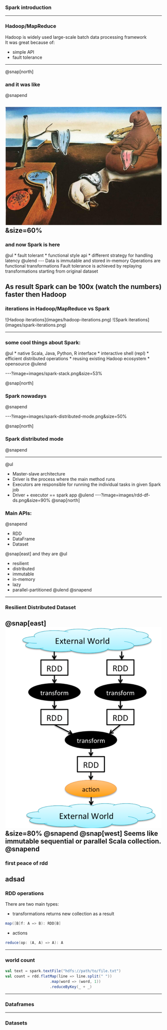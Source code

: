 ### Spark introduction

---
<h3> Hadoop/MapReduce </h3>

Hadoop is widely used large-scale batch data processing framework  
It was great because of:
* simple API
* fault tolerance
---
@snap[north]
<h3> and it was like </h3>
@snapend

![WaitingForSpark](images/endless-waiting.png)&size=60%
---
<h3> and now Spark is here </h3>
@ul
* fault tolerant
* functional style api
* different strategy for handling latency 
@ulend
--- 
Data is immutable and stored in-memory     
Operations are functional transformations       
Fault tolerance is achieved by replaying transformations starting from original dataset     
  
As result Spark can be 100x (watch the numbers) faster then Hadoop      
---
<h3> iterations in Hadoop/MapReduce vs Spark </h3>
![Hadoop iterations](images/hadoop-iterations.png)
![Spark iterations](images/spark-iterations.png)

---
<h3> some cool things about Spark: </h3>
@ul
* native Scala, Java, Python, R interface   
* interactive shell (repl)    
* efficient distributed operations   
* reusing existing Hadoop ecosystem  
* opensource 
@ulend

---?image=images/spark-stack.png&size=53%

@snap[north]

<h3> Spark nowadays </h3>

@snapend

---?image=images/spark-distributed-mode.png&size=50%

@snap[north]
<h3> Spark distributed mode </h3>
@snapend

---
@ul
* Master-slave architecture   
* Driver is the process where the main method runs  
* Executors are responsible for running the individual tasks in given Spark job
* Driver + executor == spark app 
@ulend
---?image=images/rdd-df-ds.png&size=90%
@snap[north]
### Main APIs:
@snapend

* RDD
* DataFrame
* Dataset 

@snap[east]
and they are
@ul
* resilient
* distributed
* immutable
* in-memory
* lazy
* parallel-partitioned 
@ulend
@snapend
--- 
### Resilient Distributed Dataset 
@snap[east]
![RDD Flow](images/rdd-flow.png)&size=80%
@snapend
@snap[west]
Seems like immutable sequential or parallel Scala collection.
@snapend
---
### first peace of rdd
adsad
---
### RDD operations
There are two main types:
* transformations
returns new collection as a result
```scala
map([B]f: A => B): RDD[B]
```
* actions
```scala
reduce(op: (A, A) => A): A
```
---
### world count 
```scala
val text = spark.textFile("hdfs://path/to/file.txt")
val count = rdd.flatMap(line => line.split(" "))
                    .map(word => (word, 1))
                    .reduceByKey(_ + _)
```
---
### Dataframes
---
### Datasets